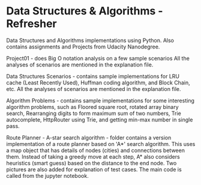 # Data Structures & Algorithms - Refresher
Data Structures and Algorithms implementations using Python. 
Also contains assignments and Projects from Udacity Nanodegree.

Project01 - does Big O notation analysis on a few sample scenarios
All the analyses of scenarios are mentioned in the explanation file.

Data Structures Scenarios - contains sample implementations for LRU cache (Least Recently Used), Huffman coding algorithm, and Block Chain, etc. All the analyses of scenarios are mentioned in the explanation file.

Algorithm Problems - contains sample implementations for some interesting algorithm problems, such as Floored square root, rotated array binary search, Rearranging digits to form maximum sum of two numbers, Trie autocomplete, HttpRouter using Trie, and getting min-max number in single pass.

Route Planner - A-star search algorithm - folder contains a version implementation of a route planner based on 'A*' search algorithm. This uses a map object that has details of nodes (cities) and connections between them. Instead of taking a greedy move at each step, A* also considers heuristics (smart guess) based on the distance to the end node. Two pictures are also added for explanation of test cases. The main code is called from the jupyter notebook.
